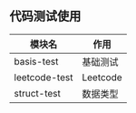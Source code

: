## 代码测试使用

|模块名|作用|
|---|---|
|basis-test|基础测试|
|leetcode-test|Leetcode|
|struct-test|数据类型|

[comment]: <> (|||)

[comment]: <> (|||)

[comment]: <> (|||)

